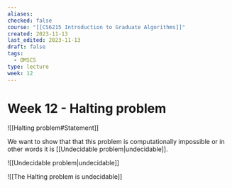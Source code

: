 ```yaml
---
aliases: 
checked: false
course: "[[CS6215 Introduction to Graduate Algorithms]]"
created: 2023-11-13
last_edited: 2023-11-13
draft: false
tags:
  - OMSCS
type: lecture
week: 12
---
```

# Week 12 - Halting problem

![[Halting problem#Statement]]

We want to show that that this problem is computationally impossible or in other words it is [[Undecidable problem|undecidable]].

![[Undecidable problem|undecidable]]

![[The Halting problem is undecidable]]

